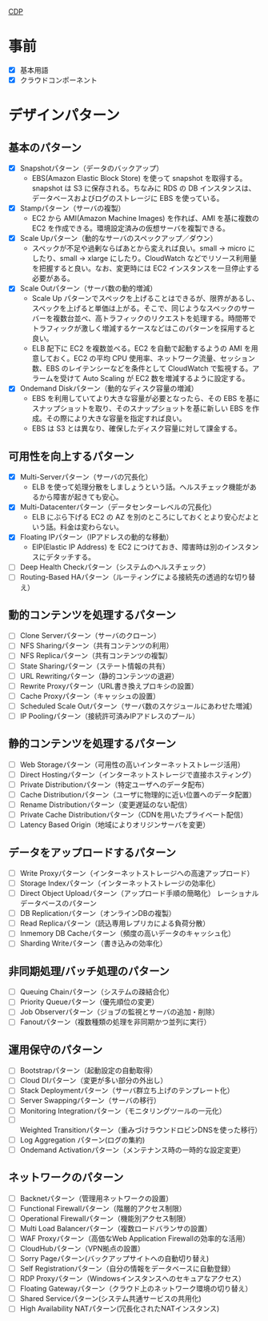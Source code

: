 [CDP](http://aws.clouddesignpattern.org/index.php/%E3%83%A1%E3%82%A4%E3%83%B3%E3%83%9A%E3%83%BC%E3%82%B8)

# 事前
- [x] 基本用語
- [x] クラウドコンポーネント

# デザインパターン
## 基本のパターン
- [x] Snapshotパターン（データのバックアップ）
  - EBS(Amazon Elastic Block Store) を使って snapshot を取得する。snapshot は S3 に保存される。ちなみに RDS の DB インスタンスは、データベースおよびログのストレージに EBS を使っている。
- [x] Stampパターン（サーバの複製）
  - EC2 から AMI(Amazon Machine Images) を作れば、AMI を基に複数の EC2 を作成できる。環境設定済みの仮想サーバを複製できる。
- [x] Scale Upパターン（動的なサーバのスペックアップ／ダウン）
  - スペックが不足や過剰ならばあとから変えれば良い。small -> micro にしたり、small -> xlarge にしたり。CloudWatch などでリソース利用量を把握すると良い。なお、変更時には EC2 インスタンスを一旦停止する必要がある。
- [x] Scale Outパターン（サーバ数の動的増減）
  - Scale Up パターンでスペックを上げることはできるが、限界があるし、スペックを上げると単価は上がる。そこで、同じようなスペックのサーバーを複数台並べ、高トラフィックのリクエストを処理する。時間帯でトラフィックが激しく増減するケースなどはこのパターンを採用すると良い。
  - ELB 配下に EC2 を複数並べる。EC2 を自動で起動するようの AMI を用意しておく。EC2 の平均 CPU 使用率、ネットワーク流量、セッション数、EBS のレイテンシーなどを条件として CloudWatch で監視する。アラームを受けて Auto Scaling が EC2 数を増減するように設定する。
- [x] Ondemand Diskパターン（動的なディスク容量の増減）
  - EBS を利用していてより大きな容量が必要となったら、その EBS を基にスナップショットを取り、そのスナップショットを基に新しい EBS を作成。その際により大きな容量を指定すれば良い。
  - EBS は S3 とは異なり、確保したディスク容量に対して課金する。
## 可用性を向上するパターン
- [x] Multi-Serverパターン（サーバの冗長化）
  - ELB を使って処理分散をしましょうという話。ヘルスチェック機能があるから障害が起きても安心。
- [x] Multi-Datacenterパターン（データセンターレベルの冗長化）
  - ELB にぶら下げる EC2 の AZ を別のところにしておくとより安心だよという話。料金は変わらない。
- [x] Floating IPパターン（IPアドレスの動的な移動）
  - EIP(Elastic IP Address) を EC2 につけておき、障害時は別のインスタンスにデタッチする。
- [ ] Deep Health Checkパターン（システムのヘルスチェック）
- [ ] Routing-Based HAパターン（ルーティングによる接続先の透過的な切り替え）
## 動的コンテンツを処理するパターン
- [ ] Clone Serverパターン（サーバのクローン）
- [ ] NFS Sharingパターン（共有コンテンツの利用）
- [ ] NFS Replicaパターン（共有コンテンツの複製）
- [ ] State Sharingパターン（ステート情報の共有）
- [ ] URL Rewritingパターン（静的コンテンツの退避）
- [ ] Rewrite Proxyパターン（URL書き換えプロキシの設置）
- [ ] Cache Proxyパターン（キャッシュの設置）
- [ ] Scheduled Scale Outパターン（サーバ数のスケジュールにあわせた増減）
- [ ] IP Poolingパターン（接続許可済みIPアドレスのプール）
## 静的コンテンツを処理するパターン
- [ ] Web Storageパターン（可用性の高いインターネットストレージ活用）
- [ ] Direct Hostingパターン（インターネットストレージで直接ホスティング）
- [ ] Private Distributionパターン（特定ユーザへのデータ配布）
- [ ] Cache Distributionパターン（ユーザに物理的に近い位置へのデータ配置）
- [ ] Rename Distributionパターン（変更遅延のない配信）
- [ ] Private Cache Distributionパターン（CDNを用いたプライベート配信）
- [ ] Latency Based Origin（地域によりオリジンサーバを変更）
## データをアップロードするパターン
- [ ] Write Proxyパターン（インターネットストレージへの高速アップロード）
- [ ] Storage Indexパターン（インターネットストレージの効率化）
- [ ] Direct Object Uploadパターン（アップロード手順の簡略化）
 レーショナルデータベースのパターン
- [ ] DB Replicationパターン（オンラインDBの複製）
- [ ] Read Replicaパターン（読込専用レプリカによる負荷分散）
- [ ] Inmemory DB Cacheパターン（頻度の高いデータのキャッシュ化）
- [ ] Sharding Writeパターン（書き込みの効率化）
## 非同期処理/バッチ処理のパターン
- [ ] Queuing Chainパターン（システムの疎結合化）
- [ ] Priority Queueパターン（優先順位の変更）
- [ ] Job Observerパターン（ジョブの監視とサーバの追加・削除）
- [ ] Fanoutパターン（複数種類の処理を非同期かつ並列に実行）
## 運用保守のパターン
- [ ] Bootstrapパターン（起動設定の自動取得）
- [ ] Cloud DIパターン（変更が多い部分の外出し）
- [ ] Stack Deploymentパターン（サーバ群立ち上げのテンプレート化）
- [ ] Server Swappingパターン（サーバの移行）
- [ ] Monitoring Integrationパターン（モニタリングツールの一元化）
- [ ] Weighted Transitionパターン（重みづけラウンドロビンDNSを使った移行）
- [ ] Log Aggregation パターン(ログの集約)
- [ ] Ondemand Activationパターン（メンテナンス時の一時的な設定変更）
## ネットワークのパターン
- [ ] Backnetパターン（管理用ネットワークの設置）
- [ ] Functional Firewallパターン（階層的アクセス制限）
- [ ] Operational Firewallパターン（機能別アクセス制限）
- [ ] Multi Load Balancerパターン（複数ロードバランサの設置）
- [ ] WAF Proxyパターン（高価なWeb Application Firewallの効率的な活用）
- [ ] CloudHubパターン（VPN拠点の設置）
- [ ] Sorry Pageパターン(バックアップサイトへの自動切り替え)
- [ ] Self Registrationパターン（自分の情報をデータベースに自動登録）
- [ ] RDP Proxyパターン（Windowsインスタンスへのセキュアなアクセス）
- [ ] Floating Gatewayパターン（クラウド上のネットワーク環境の切り替え）
- [ ] Shared Serviceパターン(システム共通サービスの共用化)
- [ ] High Availability NATパターン(冗長化されたNATインスタンス)
